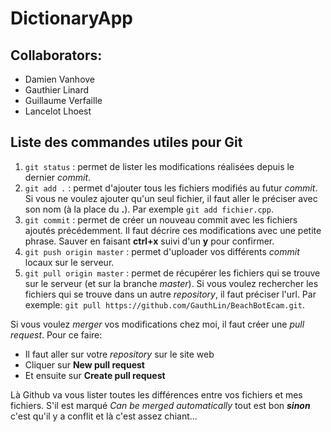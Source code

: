 # DictionaryApp

## Collaborators:
* Damien Vanhove
* Gauthier Linard
* Guillaume Verfaille
* Lancelot Lhoest

## Liste des commandes utiles pour Git
1. `git status` : permet de lister les modifications réalisées depuis le dernier *commit*.
2. `git add .` : permet d'ajouter tous les fichiers modifiés au futur *commit*. Si vous ne voulez ajouter qu'un seul fichier, il faut aller le préciser avec son nom (à la place du **.**). Par exemple `git add fichier.cpp`.
3. `git commit` : permet de créer un nouveau commit avec les fichiers ajoutés précédemment. Il faut décrire ces modifications avec une petite phrase. Sauver en faisant **ctrl+x** suivi d'un **y** pour confirmer.
4. `git push origin master` : permet d'uploader vos différents *commit* locaux sur le serveur.
5. `git pull origin master` : permet de récupérer les fichiers qui se trouve sur le serveur (et sur la branche *master*). Si vous voulez rechercher les fichiers qui se trouve dans un autre *repository*, il faut préciser l'url. Par exemple: `git pull https://github.com/GauthLin/BeachBotEcam.git`.


Si vous voulez *merger* vos modifications chez moi, il faut créer une *pull request*. Pour ce faire:

* Il faut aller sur votre *repository* sur le site web
* Cliquer sur **New pull request**
* Et ensuite sur **Create pull request**

Là Github va vous lister toutes les différences entre vos fichiers et mes fichiers. S'il est marqué *Can be merged automatically* tout est bon ***sinon*** c'est qu'il y a conflit et là c'est assez chiant...
